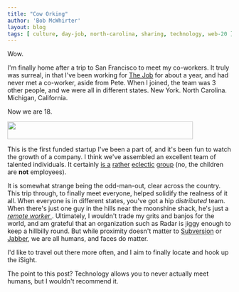 ```yaml
---
title: "Cow Orking"
author: 'Bob McWhirter'
layout: blog
tags: [ culture, day-job, north-carolina, sharing, technology, web-20 ]
---
```

Wow.

I'm finally home after a trip to San Francisco to meet my co-workers.  It truly was surreal, in that I've been working for <a href="http://www.radarnetworks.com/">The Job</a> for about a year, and had never met a co-worker, aside from Pete.  When I joined, the team was 3 other people, and we were all in different states.  New York.  North Carolina.  Michigan, California.

Now we are 18.

<a href="http://www.flickr.com/photos/skidgel/241554311/in/set-72157594281062946/">
  <img width="417" height="40" src="/blog/assets/241554311_586aa78530_o.jpg"/>
</a>

This is the first funded startup I've been a part of, and it's been fun to watch the growth of a company.  I think we've assembled an excellent team of talented individuals.  It certainly <a href="http://blogs.sun.com/gonzo/">is a</a> <a href="http://osi.fotap.org/">rather</a> <a href="http://karenmarcelo.org/">eclectic</a> <a href="http://novaspivack.typepad.com/">group</a> (no, the children are <strong>not</strong> employees).

It is somewhat strange being the odd-man-out, clear across the country.  This trip through, to finally meet everyone, helped solidify the realness of it all.  When everyone is in different states, you've got a hip <em>distributed</em> team.  When there's just one guy in the hills near the moonshine shack, he's just a <a href="http://webworkerdaily.com/">
  <em>remote worker</em>
</a>.   Ultimately, I wouldn't trade my grits and banjos for the world, and am grateful that an organization such as Radar is jiggy enough to keep a hillbilly round.  But while proximity doesn't matter to <a href="http://subversion.tigris.org/">Subversion</a> or <a href="http://www.jabber.org/">Jabber</a>, we are all humans, and faces do matter.

I'd like to travel out there more often, and I aim to finally locate and hook up the iSight.

The point to this post?  Technology allows you to never actually meet humans, but I wouldn't recommend it.
